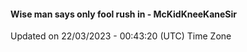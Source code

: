 #### Wise man says only fool rush in - McKidKneeKaneSir
Updated on 22/03/2023 - 00:43:20 (UTC) Time Zone
